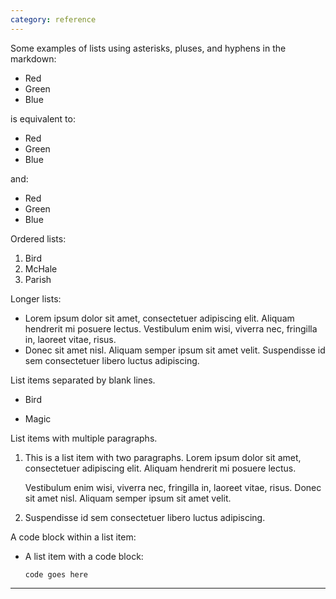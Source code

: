 ```yaml
---
category: reference
---
```


Some examples of lists using asterisks, pluses, and hyphens in the markdown:

*   Red
*   Green
*   Blue

is equivalent to:

+   Red
+   Green
+   Blue

and:

-   Red
-   Green
-   Blue

Ordered lists:

1.  Bird
2.  McHale
3.  Parish

Longer lists:

*   Lorem ipsum dolor sit amet, consectetuer adipiscing elit.
    Aliquam hendrerit mi posuere lectus. Vestibulum enim wisi,
    viverra nec, fringilla in, laoreet vitae, risus.
*   Donec sit amet nisl. Aliquam semper ipsum sit amet velit.
    Suspendisse id sem consectetuer libero luctus adipiscing.

List items separated by blank lines.

*   Bird

*   Magic

List items with multiple paragraphs. 

1.  This is a list item with two paragraphs. Lorem ipsum dolor
    sit amet, consectetuer adipiscing elit. Aliquam hendrerit
    mi posuere lectus.

    Vestibulum enim wisi, viverra nec, fringilla in, laoreet
    vitae, risus. Donec sit amet nisl. Aliquam semper ipsum
    sit amet velit.

2.  Suspendisse id sem consectetuer libero luctus adipiscing.

A code block within a list item:

*   A list item with a code block:

        code goes here
        
---------------------------------